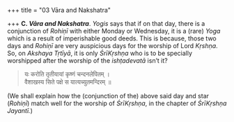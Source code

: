 +++
title = "03 Vāra and Nakshatra"

+++
**C. *Vāra and Nakshatra***. *Yogis* says that if on that day, there is a conjunction of *Rohiṇī* with either Monday or Wednesday, it is a \(rare\) *Yoga* which is a result of imperishable good deeds. This is because, those two days and *Rohiṇī* are very auspicious days for the worship of Lord *Kṛshṇa*. So, on *Akshaya Tṛtīyā*, it is only *ŚrīKṛshṇa* who is to be specially worshipped after the worship of the *ishṭadevatā* isn’t it?

> यः करोति तृतीयायां कृष्णं चन्दनलेपितम् ।  
> वैशाखस्य सिते पक्षे स यात्यच्युतमन्दिरम् ॥ 

\(We shall explain how the \(conjunction of the\) above said day and star \(*Rohiṇī*\) match well for the worship of *ŚrīKṛshṇa*, in the chapter of *ŚrīKṛshṇa Jayantī.*\)
